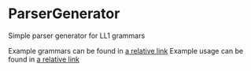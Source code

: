 # ParserGenerator
Simple parser generator for LL1 grammars

Example grammars can be found in [a relative link](src/test/grammars)
Example usage can be found in [a relative link](src/test/Test.java)
